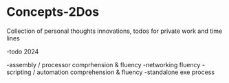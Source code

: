 # Concepts-2Dos
Collection of personal thoughts innovations, todos for private work and time lines

-todo 2024 

-assembly / processor 
    comprhension & fluency
-networking 
    fluency
-scripting / automation 
    comprehension & fluency
-standalone exe process 